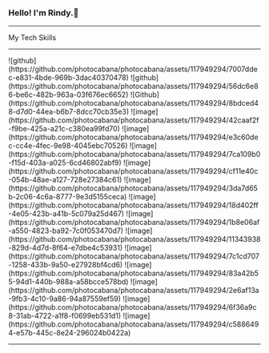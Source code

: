 ### Hello! I'm Rindy.👋
<hr>



My Tech Skills
<hr>
![github](https://github.com/photocabana/photocabana/assets/117949294/7007ddec-e831-4bde-969b-3dac40370478)
![github](https://github.com/photocabana/photocabana/assets/117949294/56dc6e86-be6c-482b-963a-03f676ec6652)
![Github](https://github.com/photocabana/photocabana/assets/117949294/8bdced48-d7d0-44ea-b6b7-8dcc70cb35e3)
![image](https://github.com/photocabana/photocabana/assets/117949294/42caaf2f-f9be-425a-a21c-c380ea99fd70)
![image](https://github.com/photocabana/photocabana/assets/117949294/e3c60dec-cc4e-4fec-9e98-4045ebc70526)
![image](https://github.com/photocabana/photocabana/assets/117949294/7ca109b0-f15d-403a-a025-6cd46802abf9)
![image](https://github.com/photocabana/photocabana/assets/117949294/cf11e40c-054b-48ae-a127-728e27384c61)
![image](https://github.com/photocabana/photocabana/assets/117949294/3da7d65b-2c06-4c6a-8777-9e3d5155ceca)
![image](https://github.com/photocabana/photocabana/assets/117949294/18d402ff-4e05-423b-a41b-5c079a25d467)
![image](https://github.com/photocabana/photocabana/assets/117949294/1b8e06af-a550-4823-ba92-7c0f053470d7)
![image](https://github.com/photocabana/photocabana/assets/117949294/11343938-829d-4d7d-8f64-e7dbe4c53931)
![image](https://github.com/photocabana/photocabana/assets/117949294/7c1cd707-1258-433b-9a50-e27928bf4cd6)
![image](https://github.com/photocabana/photocabana/assets/117949294/83a42b55-94d1-440b-988a-a58bcce578bd)
![image](https://github.com/photocabana/photocabana/assets/117949294/2e6af13a-9fb3-4c10-9a86-94a87559ef59)
![image](https://github.com/photocabana/photocabana/assets/117949294/6f36a9c8-31ab-4722-a1f8-f0699eb531d1)
![image](https://github.com/photocabana/photocabana/assets/117949294/c5886494-e57b-445c-8e24-296024b0422a)

<hr>


